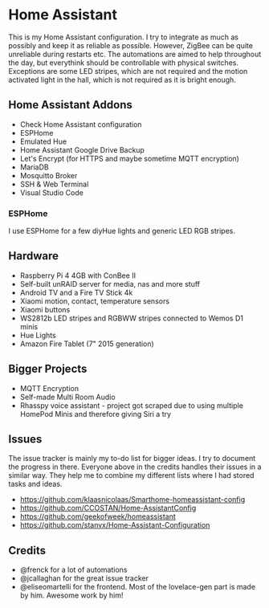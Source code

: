 # Home Assistant

This is my Home Assistant configuration. I try to integrate as much as possibly and keep it as reliable as possible.
However, ZigBee can be quite unreliable during restarts etc. The automations are aimed to help throughout the day, but everythink
should be controllable with physical switches. Exceptions are some LED stripes, which are not required and the motion activated light in the hall,
which is not required as it is bright enough.

## Home Assistant Addons

* Check Home Assistant configuration
* ESPHome
* Emulated Hue
* Home Assistant Google Drive Backup
* Let's Encrypt (for HTTPS and maybe sometime MQTT encryption)
* MariaDB
* Mosquitto Broker
* SSH & Web Terminal
* Visual Studio Code

### ESPHome

I use ESPHome for a few diyHue lights and generic LED RGB stripes.

## Hardware

* Raspberry Pi 4 4GB with ConBee II
* Self-built unRAID server for media, nas and more stuff
* Android TV and a Fire TV Stick 4k
* Xiaomi motion, contact, temperature sensors
* Xiaomi buttons
* WS2812b LED stripes and RGBWW stripes connected to Wemos D1 minis
* Hue Lights
* Amazon Fire Tablet (7" 2015 generation)

## Bigger Projects

* MQTT Encryption
* Self-made Multi Room Audio
* Rhasspy voice assistant - project got scraped due to using multiple HomePod Minis and therefore giving Siri a try

## Issues

The issue tracker is mainly my to-do list for bigger ideas. I try to document the progress in there.
Everyone above in the credits handles their issues in a similar way.
They help me to combine my different lists where I had stored tasks and ideas.

* https://github.com/klaasnicolaas/Smarthome-homeassistant-config
* https://github.com/CCOSTAN/Home-AssistantConfig
* https://github.com/geekofweek/homeassistant
* https://github.com/stanvx/Home-Assistant-Configuration

## Credits

* @frenck for a lot of automations
* @jcallaghan for the great issue tracker
* @eliseomartelli for the frontend. Most of the lovelace-gen part is made by him. Awesome work by him!
